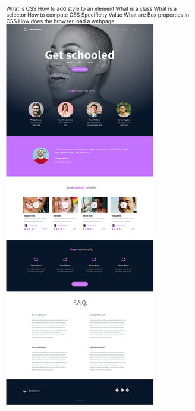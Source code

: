 What is CSS
How to add style to an element
What is a class
What is a selector
How to compute CSS Specificity Value
What are Box properties in CSS
How does the browser load a webpage
![Alt text](1f4cd63ecc3a8c03b0f4309b74aca179e225aabf.jpg)